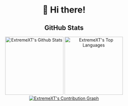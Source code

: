 <h1 align="center">👋 Hi there!</h1>

<h2 align = "center">GitHub Stats</h2>
<div> 
<p align = "center">
  <a href="https://github.com/ExtremeXT"><img alt="ExtremeXT's Github Stats" src="https://github-readme-stats.vercel.app/api/?username=ExtremeXT&show_icons=true&include_all_commits=true&count_private=true&theme=material-palenight&hide_border=true&bg_color=1F222E&title_color=F85D7F&icon_color=F8D866&line_height=28&rank_icon=github" height="192px"/></a>
  <a href="https://github.com/ExtremeXT"><img alt="ExtremeXT's Top Languages" src="https://denvercoder1-github-readme-stats.vercel.app/api/top-langs/?username=ExtremeXT&langs_count=8&layout=compact&theme=material-palenight&hide_border=true&bg_color=1F222E&title_color=F85D7F&icon_color=F8D866" height="192px"/></a>
  <a href="https://github.com/ExtremeXT"><img alt="ExtremeXT's Contribution Graph" src="https://github-readme-activity-graph.vercel.app/graph?username=ExtremeXT&theme=dracula&bg_color=1F222E&title_color=F85D7F&point=F8D866&line=F85D7F&color=a6accd&hide_border=true&radius=4.5" /></a>
</p>
</div>
<br>
